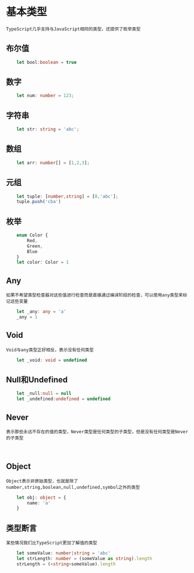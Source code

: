 # 基本类型

    TypeScript几乎支持与JavaScript相同的类型，还提供了枚举类型

## 布尔值

```TypeScript
    let bool:boolean = true
```

## 数字

```TypeScript
    let num: number = 123;
```

## 字符串

```TypeScript
    let str: string = 'abc';
```

## 数组

```TypeScript
    let arr: number[] = [1,2,3];
```

## 元组

```TypeScript
    let tuple: [number,string] = [0,'abc'];
    tuple.push('cba')

```

## 枚举

```TypeScript
    enum Color {
        Red,
        Green,
        Blue
    }
    let color: Color = 1
```

## Any
    如果不希望类型检查器对这些值进行检查而是直接通过编译阶段的检查，可以使用any类型来标记这些变量

```TypeScript
    let _any: any = 'a'
    _any = 1
```

## Void
    Void与any类型正好相反，表示没有任何类型

```TypeScript
    let _void: void = undefined
```

## Null和Undefined

```TypeScript
    let _null:null = null
    let _undefined:undefined = undefined
```

## Never
    表示那些永远不存在的值的类型，Never类型是任何类型的子类型，但是没有任何类型是Never的子类型

```TypeScript
    
```

## Object
    Object表示非原始类型，也就是除了number,string,boolean,null,undefined,symbol之外的类型

```TypeScript
    let obj: object = {
        name: 'a'
    }
```


## 类型断言
    某些情况我们比TypeScript更加了解值的类型

```TypeScript
    let someValue: number|string = 'abc'
    let strLength: number = (someValue as string).length
    strLength = (<string>someValue).length

```




